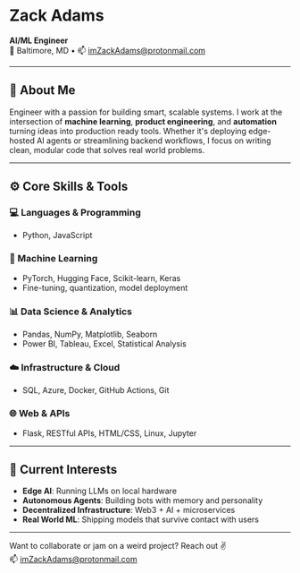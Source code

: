 # Zack Adams  
**AI/ML Engineer**  
📍 Baltimore, MD • 📫 [imZackAdams@protonmail.com](mailto:imZackAdams@protonmail.com)

---

## 🔧 About Me  
Engineer with a passion for building smart, scalable systems. I work at the intersection of **machine learning**, **product engineering**, and **automation** turning ideas into production ready tools. Whether it's deploying edge-hosted AI agents or streamlining backend workflows, I focus on writing clean, modular code that solves real world problems.

---

## ⚙️ Core Skills & Tools

### 💻 Languages & Programming  
- Python, JavaScript

### 🧠 Machine Learning  
- PyTorch, Hugging Face, Scikit-learn, Keras  
- Fine-tuning, quantization, model deployment

### 📊 Data Science & Analytics  
- Pandas, NumPy, Matplotlib, Seaborn  
- Power BI, Tableau, Excel, Statistical Analysis

### ☁️ Infrastructure & Cloud  
- SQL, Azure, Docker, GitHub Actions, Git

### 🌐 Web & APIs  
- Flask, RESTful APIs, HTML/CSS, Linux, Jupyter

---

## 🧠 Current Interests  
- **Edge AI**: Running LLMs on local hardware  
- **Autonomous Agents**: Building bots with memory and personality  
- **Decentralized Infrastructure**: Web3 + AI + microservices  
- **Real World ML**: Shipping models that survive contact with users

---

Want to collaborate or jam on a weird project? Reach out ✌️  
📫 [imZackAdams@protonmail.com](mailto:imZackAdams@protonmail.com)
